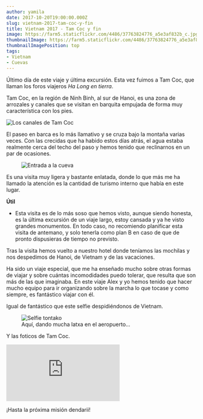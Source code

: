 ```yaml
---
author: yamila
date: 2017-10-20T19:00:00.000Z
slug: vietnam-2017-tam-coc-y-fin
title: Vietnam 2017 - Tam Coc y fin
image: https://farm5.staticflickr.com/4486/37763824776_a5e3af832b_c.jpg
thumbnailImage: https://farm5.staticflickr.com/4486/37763824776_a5e3af832b_c.jpg
thumbnailImagePosition: top
tags:
- Vietnam
- Cuevas
---
```


Último día de este viaje y última excursión. Esta vez fuimos a Tam Coc, que llaman los foros viajeros <em>Ha Long en tierra</em>.

<!--more-->

Tam Coc, en la región de Ninh Binh, al sur de Hanoi, es una zona de arrozales y canales que se visitan en barquita empujada de forma muy característica con los pies.

![Los canales de Tam Coc](https://c1.staticflickr.com/5/4462/37812227971_9f8a776fc3_o.jpg#full)

El paseo en barca es lo más llamativo y se cruza bajo la montaña varias veces. Con las crecidas que ha habido estos días atrás, el agua estaba realmente cerca del techo del paso y hemos tenido que reclinarnos en un par de ocasiones.

<figure>
<img src="https://farm5.staticflickr.com/4486/37763824776_a5e3af832b_c.jpg" alt="Entrada a la cueva" />
</figure>

Es una visita muy ligera y bastante enlatada, donde lo que más me ha llamado la atención es la cantidad de turismo interno que había en este lugar.

<strong>Útil</strong>

- Esta visita es de lo más soso que hemos visto, aunque siendo honesta, es la última excursión de un viaje largo, estoy cansada y ya he visto grandes monumentos. En todo caso, no recomiendo planificar esta visita de antemano, y solo tenerla como plan B en caso de que de pronto dispusieras de tiempo no previsto.

Tras la visita hemos vuelto a nuestro hotel donde teníamos las mochilas y nos despedimos de Hanoi, de Vietnam y de las vacaciones.

Ha sido un viaje especial, que me ha enseñado mucho sobre otras formas de viajar y sobre cuántas incomodidades puedo tolerar, que resulta que son más de las que imaginaba. En este viaje Alex y yo hemos tenido que hacer mucho equipo para ir organizando sobre la marcha lo que tocase y como siempre, es fantástico viajar con él.

Igual de fantástico que este selfie despidiéndonos de Vietnam.

<figure>
<img src="https://farm5.staticflickr.com/4464/37812233411_d6035b3aac_c.jpg" alt="Selfie tontako" />
<figcaption>Aquí, dando mucha latxa en el aeropuerto...</figcaption>
</figure>

Y las foticos de Tam Coc.

<div class='embed-container'><iframe src='https://www.flickr.com/photos/125687915@N08/sets/72157687556154930/player' frameborder='0' allowfullscreen webkitallowfullscreen mozallowfullscreen oallowfullscreen msallowfullscreen></iframe></div>

¡Hasta la próxima misión dendarii!
